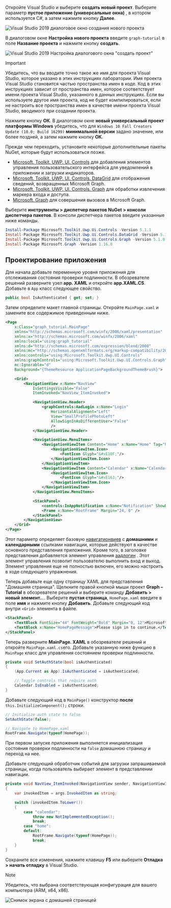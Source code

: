<!-- markdownlint-disable MD002 MD041 -->

Откройте Visual Studio и выберите **создать новый проект**. Выберите параметр **пустое приложение (универсальные окна)** , в котором используется C#, а затем нажмите кнопку **Далее**.

![Visual Studio 2019 диалоговое окно создания нового проекта](./images/vs-create-new-project.png)

В диалоговом окне **Настройка нового проекта** введите `graph-tutorial` в поле **Название проекта** и нажмите кнопку **создать**.

![Visual Studio 2019 Настройка диалогового окна "создать проект"](./images/vs-configure-new-project.png)

> [!IMPORTANT]
> Убедитесь, что вы вводите точно такое же имя для проекта Visual Studio, которое указано в этих инструкциях лаборатории. Имя проекта Visual Studio становится частью пространства имен в коде. Код в этих инструкциях зависит от пространства имен, которое соответствует имени проекта Visual Studio, указанного в данных инструкциях. Если вы используете другое имя проекта, код не будет компилироваться, если не настроить все пространства имен в качестве имени проекта Visual Studio, вводимого при создании проекта.

Нажмите кнопку **ОК**. В диалоговом окне **новый универсальный проект платформы Windows** убедитесь, что для `Windows 10 Fall Creators Update (10.0; Build 16299)` **минимальной версии** задано значение, или более поздней, а затем нажмите кнопку **ОК**.

Прежде чем переходить, установите некоторые дополнительные пакеты NuGet, которые будут использоваться позже.

- [Microsoft. Toolkit. UWP. UI. Controls](https://www.nuget.org/packages/Microsoft.Toolkit.Uwp.Ui.Controls/) для добавления элементов управления пользовательского интерфейса для уведомлений в приложении и загрузки индикаторов.
- [Microsoft. Toolkit. UWP. UI. Controls. DataGrid](https://www.nuget.org/packages/Microsoft.Toolkit.Uwp.Ui.Controls.DataGrid/) для отображения сведений, возвращенных Microsoft Graph.
- [Microsoft. Toolkit. UWP. UI. Controls. Graph](https://www.nuget.org/packages/Microsoft.Toolkit.Uwp.Ui.Controls.Graph/) для обработки извлечения маркера входа и доступа.
- [Microsoft. Graph](https://www.nuget.org/packages/Microsoft.Graph/) для совершения вызовов в Microsoft Graph.

Выберите **инструменты > диспетчер пакетов NuGet > консоли диспетчера пакетов**. В консоли диспетчера пакетов введите указанные ниже команды.

```Powershell
Install-Package Microsoft.Toolkit.Uwp.Ui.Controls -Version 5.1.1
Install-Package Microsoft.Toolkit.Uwp.Ui.Controls.DataGrid -Version 5.1.0
Install-Package Microsoft.Toolkit.Uwp.Ui.Controls.Graph -Version 5.1.0
Install-Package Microsoft.Graph -Version 1.16.0
```

## <a name="design-the-app"></a>Проектирование приложения

Для начала добавьте переменную уровня приложения для отслеживания состояния проверки подлинности. В обозревателе решений разверните узел **app. XAML** и откройте **app.XAML.CS**. Добавьте в `App` класс следующее свойство.

```cs
public bool IsAuthenticated { get; set; }
```

Затем определите макет главной страницы. Откройте `MainPage.xaml` и замените все содержимое приведенным ниже.

```xml
<Page
    x:Class="graph_tutorial.MainPage"
    xmlns="http://schemas.microsoft.com/winfx/2006/xaml/presentation"
    xmlns:x="http://schemas.microsoft.com/winfx/2006/xaml"
    xmlns:local="using:graph_tutorial"
    xmlns:d="http://schemas.microsoft.com/expression/blend/2008"
    xmlns:mc="http://schemas.openxmlformats.org/markup-compatibility/2006"
    xmlns:controls="using:Microsoft.Toolkit.Uwp.UI.Controls"
    xmlns:graphControls="using:Microsoft.Toolkit.Uwp.UI.Controls.Graph"
    mc:Ignorable="d"
    Background="{ThemeResource ApplicationPageBackgroundThemeBrush}">

    <Grid>
        <NavigationView x:Name="NavView"
            IsSettingsVisible="False"
            ItemInvoked="NavView_ItemInvoked">

            <NavigationView.Header>
                <graphControls:AadLogin x:Name="Login"
                    HorizontalAlignment="Left"
                    View="SmallProfilePhotoLeft"
                    AllowSignInAsDifferentUser="False"
                    />
            </NavigationView.Header>

            <NavigationView.MenuItems>
                <NavigationViewItem Content="Home" x:Name="Home" Tag="home">
                    <NavigationViewItem.Icon>
                        <FontIcon Glyph="&#xE10F;"/>
                    </NavigationViewItem.Icon>
                </NavigationViewItem>
                <NavigationViewItem Content="Calendar" x:Name="Calendar" Tag="calendar">
                    <NavigationViewItem.Icon>
                        <FontIcon Glyph="&#xE163;"/>
                    </NavigationViewItem.Icon>
                </NavigationViewItem>
            </NavigationView.MenuItems>

            <StackPanel>
                <controls:InAppNotification x:Name="Notification" ShowDismissButton="true" />
                <Frame x:Name="RootFrame" Margin="24, 0" />
            </StackPanel>
        </NavigationView>
    </Grid>
</Page>
```

Этот параметр определяет базовую [навигатионвиев](https://docs.microsoft.com/uwp/api/windows.ui.xaml.controls.navigationview) с **домашними** и **календарными** ссылками навигации, которые действуют в качестве основного представления приложения. Кроме того, в заголовке представления добавляется элемент управления [аадлогин](https://docs.microsoft.com/dotnet/api/microsoft.toolkit.uwp.ui.controls.graph.aadlogin?view=win-comm-toolkit-dotnet-stable) . Этот элемент управления позволит пользователю выполнить вход и выход. Элемент управления еще не полностью включен, его можно настроить в ходе следующего упражнения.

Теперь добавьте еще одну страницу XAML для представления "Домашняя страница". Щелкните правой кнопкой мыши проект **Graph – Tutorial** в обозревателе решений и выберите команду **Добавить > новый элемент..**.. Выберите **пустая страница**, `HomePage.xaml` введите в поле **имя** и нажмите кнопку **Добавить**. Добавьте следующий код внутри `<Grid>` элемента в файле.

```xml
<StackPanel>
    <TextBlock FontSize="44" FontWeight="Bold" Margin="0, 12">Microsoft Graph UWP Tutorial</TextBlock>
    <TextBlock x:Name="HomePageMessage">Please sign in to continue.</TextBlock>
</StackPanel>
```

Теперь разверните **MainPage. XAML** в обозревателе решений и откройте `MainPage.xaml.cs`его. Добавьте указанную ниже функцию в `MainPage` класс для управления состоянием проверки подлинности.

```cs
private void SetAuthState(bool isAuthenticated)
{
    (App.Current as App).IsAuthenticated = isAuthenticated;

    // Toggle controls that require auth
    Calendar.IsEnabled = isAuthenticated;
}
```

Добавьте следующий код в `MainPage()` конструктор **после** `this.InitializeComponent();` строки.

```cs
// Initialize auth state to false
SetAuthState(false);

// Navigate to HomePage.xaml
RootFrame.Navigate(typeof(HomePage));
```

При первом запуске приложения выполняется инициализация состояния проверки подлинности на `false` домашнюю страницу и переход на нее.

Добавьте следующий обработчик событий для загрузки запрашиваемой страницы, когда пользователь выбирает элемент в представлении навигации.

```cs
private void NavView_ItemInvoked(NavigationView sender, NavigationViewItemInvokedEventArgs args)
{
    var invokedItem = args.InvokedItem as string;

    switch (invokedItem.ToLower())
    {
        case "calendar":
            throw new NotImplementedException();
            break;
        case "home":
        default:
            RootFrame.Navigate(typeof(HomePage));
            break;
    }
}
```

Сохраните все изменения, нажмите клавишу **F5** или выберите **Отладка > начать отладку** в Visual Studio.

> [!NOTE]
> Убедитесь, что выбрана соответствующая конфигурация для вашего компьютера (ARM, x64, x86).

![Снимок экрана с домашней страницей](./images/create-app-01.png)
